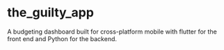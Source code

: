 # the_guilty_app
A budgeting dashboard built for cross-platform mobile with flutter for the front end and Python for the backend.

